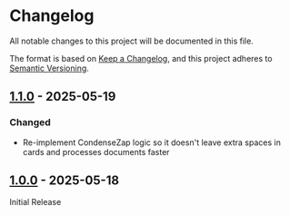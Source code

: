 # Changelog

All notable changes to this project will be documented in this file.

The format is based on [Keep a Changelog](https://keepachangelog.com/en/1.1.0/),
and this project adheres to
[Semantic Versioning](https://semver.org/spec/v2.0.0.html).

## [1.1.0] - 2025-05-19

### Changed

- Re-implement CondenseZap logic so it doesn't leave extra spaces in cards and
  processes documents faster

## [1.0.0] - 2025-05-18

Initial Release

[1.1.0]: https://github.com/shrimpram/debate-scripts/compare/v1.0.0...v1.1.0
[1.0.0]: https://github.com/shrimpram/debate-scripts/releases/tag/v1.0.0
